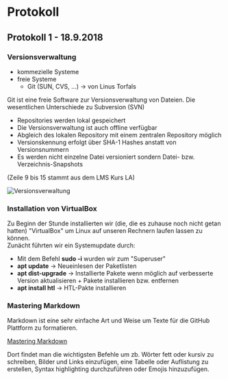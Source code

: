 # Protokoll
## Protokoll 1 - 18.9.2018

### Versionsverwaltung

* kommezielle Systeme
* freie Systeme
  * Git (SUN, CVS, ...) -> von Linus Torfals
  
Git ist eine freie Software zur Versionsverwaltung von Dateien.
Die wesentlichen Unterschiede zu Subversion (SVN)
* Repositories werden lokal gespeichert
* Die Versionsverwaltung ist auch offline verfügbar
* Abgleich des lokalen Repository mit einem zentralen Repository möglich
* Versionskennung erfolgt über SHA-1 Hashes anstatt von Versionsnummern
* Es werden nicht einzelne Datei versioniert sondern Datei- bzw. Verzeichnis-Snapshots

(Zeile 9 bis 15 stammt aus dem LMS Kurs LA)
 
 ![Versionsverwaltung](https://www.linux-user.de/ausgabe/2006/10/084-svn/prinzip.png)
 
 ### Installation von VirtualBox
 
Zu Beginn der Stunde installierten wir (die, die es zuhause noch nicht getan hatten) "VirtualBox" um Linux auf unseren Rechnern laufen lassen zu können.  
Zunächt führten wir ein Systemupdate durch:
* Mit dem Befehl **sudo -i** wurden wir zum "Superuser"
* **apt update** -> Neueinlesen der Paketlisten
* **apt dist-upgrade** -> Installierte Pakete wenn möglich auf verbesserte Version aktualisieren + Pakete installieren bzw. entfernen
* **apt install htl** -> HTL-Pakte installieren

### Mastering Markdown

Markdown ist eine sehr einfache Art und Weise um Texte für die GitHub Plattform zu formatieren.  

[Mastering Markdown](https://guides.github.com/features/mastering-markdown/)

Dort findet man die wichtigsten Befehle um zb. Wörter fett oder kursiv zu schreiben, Bilder und Links einzufügen, eine Tabelle oder Auflistung zu erstellen, Syntax highlighting durchzuführen oder Emojis hinzuzufügen.
